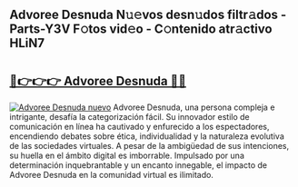 ## Advoree Desnuda N𝚞𝚎vos desn𝚞dos filtr𝚊dos - Parts-Y3V F𝚘tos vid𝚎o - C𝚘ntenido atr𝚊ctivo HLiN7

# <h2><a href="http://mbb0z0.tromn.icu/?c=Advoree+Desnuda">🔗👉👉👉 Advoree Desnuda 🔗🔗</a></h2>

[![Advoree Desnuda nuevo](https://i.imgur.com/pEAQMta.gif)](http://mbb0z0.tromn.icu/?c=Advoree+Desnuda)
Advoree Desnuda, una persona compleja e intrigante, desafía la categorización fácil. Su innovador estilo de comunicación en línea ha cautivado y enfurecido a los espectadores, encendiendo debates sobre ética, individualidad y la naturaleza evolutiva de las sociedades virtuales. A pesar de la ambigüedad de sus intenciones, su huella en el ámbito digital es imborrable. Impulsado por una determinación inquebrantable y un encanto innegable, el impacto de Advoree Desnuda en la comunidad virtual es ilimitado.
